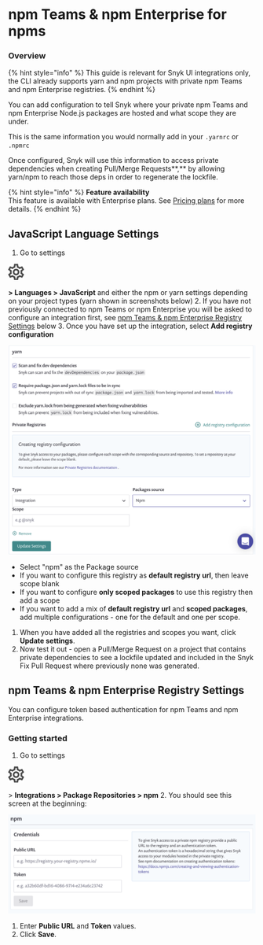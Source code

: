 # npm Teams & npm Enterprise for npms

### **Overview**

{% hint style="info" %}
This guide is relevant for Snyk UI integrations only, the CLI already supports yarn and npm projects with private npm Teams and npm Enterprise registries.
{% endhint %}

You can add configuration to tell Snyk where your private npm Teams and npm Enterprise Node.js packages are hosted and what scope they are under.

This is the same information you would normally add in your `.yarnrc` or `.npmrc`

Once configured, Snyk will use this information to access private dependencies when creating Pull/Merge Requests**,** by allowing yarn/npm to reach those deps in order to regenerate the lockfile.

{% hint style="info" %}
**Feature availability**  
This feature is available with Enterprise plans. See [Pricing plans](https://snyk.io/plans/) for more details.
{% endhint %}

## JavaScript Language Settings

1. Go to settings

![cog\_icon.png](../../.gitbook/assets/cog_icon.png)

**&gt; Languages &gt; JavaScript** and either the npm or yarn settings depending on your project types \(yarn shown in screenshots below\) 2. If you have not previously connected to npm Teams or npm Enterprise you will be asked to configure an integration first, see [npm Teams & npm Enterprise Registry Settings](npm-teams-and-npm-enterprise-for-npms.md) below 3. Once you have set up the integration, select **Add registry configuration**

![](../../.gitbook/assets/image%20%2834%29.png)

* Select "npm" as the Package source
* If you want to configure this registry as **default registry url**, then leave scope blank
* If you want to configure **only scoped packages** to use this registry then add a scope
* If you want to add a mix of **default registry url** and **scoped packages**, add multiple configurations - one for the default and one per scope.

1. When you have added all the registries and scopes you want, click **Update settings**.
2. Now test it out - open a Pull/Merge Request on a project that contains private dependencies to see a lockfile updated and included in the Snyk Fix Pull Request where previously none was generated.

## npm Teams & npm Enterprise Registry Settings <a id="h_bab29371-80cb-4e6e-ad3b-e930b24700b1"></a>

You can configure token based authentication for npm Teams and npm Enterprise integrations.

### Getting started

1. Go to settings

![cog\_icon.png](../../.gitbook/assets/cog_icon.png)

&gt; **Integrations &gt; Package Repositories &gt; npm** 2. You should see this screen at the beginning:

![](../../.gitbook/assets/image%20%2835%29.png)
1. Enter **Public URL** and **Token** values.
2. Click **Save**.

